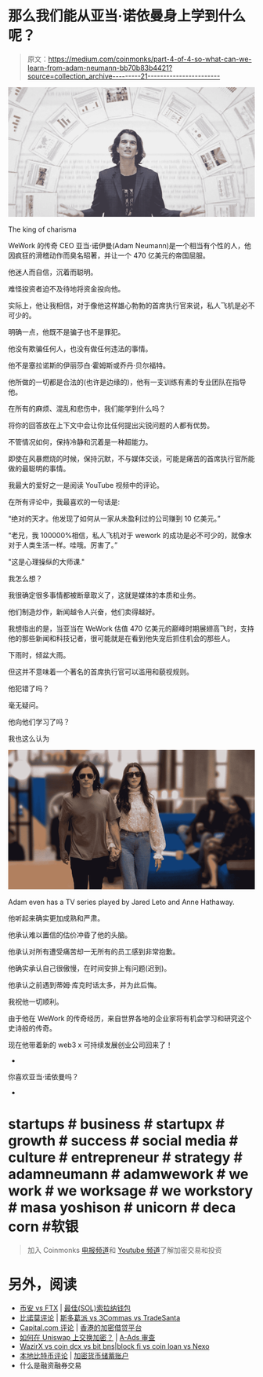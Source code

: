 # 那么我们能从亚当·诺依曼身上学到什么呢？

> 原文：<https://medium.com/coinmonks/part-4-of-4-so-what-can-we-learn-from-adam-neumann-bb70b83b4421?source=collection_archive---------21----------------------->

![](img/67ab188694a72e21ed9dc45e3771e9c6.png)

The king of charisma

WeWork 的传奇 CEO 亚当·诺伊曼(Adam Neumann)是一个相当有个性的人，他因疯狂的滑稽动作而臭名昭著，并让一个 470 亿美元的帝国屈服。

他迷人而自信，沉着而聪明。

难怪投资者迫不及待地将资金投向他。

实际上，他让我相信，对于像他这样雄心勃勃的首席执行官来说，私人飞机是必不可少的。

明确一点，他既不是骗子也不是罪犯。

他没有欺骗任何人，也没有做任何违法的事情。

他不是塞拉诺斯的伊丽莎白·霍姆斯或乔丹·贝尔福特。

他所做的一切都是合法的(也许是边缘的)，他有一支训练有素的专业团队在指导他。

在所有的麻烦、混乱和悲伤中，我们能学到什么吗？

将你的回答放在上下文中会让你比任何提出尖锐问题的人都有优势。

不管情况如何，保持冷静和沉着是一种超能力。

即使在风暴燃烧的时候，保持沉默，不与媒体交谈，可能是痛苦的首席执行官所能做的最聪明的事情。

我最大的爱好之一是阅读 YouTube 视频中的评论。

在所有评论中，我最喜欢的一句话是:

“绝对的天才。他发现了如何从一家从未盈利过的公司赚到 10 亿美元。”

“老兄，我 100000%相信，私人飞机对于 wework 的成功是必不可少的，就像水对于人类生活一样。哇哦。厉害了。”

"这是心理操纵的大师课."

我怎么想？

我很确定很多事情都被断章取义了，这就是媒体的本质和业务。

他们制造炒作，新闻越令人兴奋，他们卖得越好。

我想指出的是，当亚当在 WeWork 估值 470 亿美元的巅峰时期展翅高飞时，支持他的那些新闻和科技记者，很可能就是在看到他失宠后抓住机会的那些人。

下雨时，倾盆大雨。

但这并不意味着一个著名的首席执行官可以滥用和藐视规则。

他犯错了吗？

毫无疑问。

他向他们学习了吗？

我也这么认为

![](img/71b98009e6d9708f89a750d50b2f7f5e.png)

Adam even has a TV series played by Jared Leto and Anne Hathaway.

他听起来确实更加成熟和严肃。

他承认难以置信的估价冲昏了他的头脑。

他承认对所有遭受痛苦却一无所有的员工感到非常抱歉。

他确实承认自己很傲慢，在时间安排上有问题(迟到)。

他承认之前遇到蒂姆·库克时话太多，并为此后悔。

我祝他一切顺利。

由于他在 WeWork 的传奇经历，来自世界各地的企业家将有机会学习和研究这个史诗般的传奇。

现在他带着新的 web3 x 可持续发展创业公司回来了！

-

你喜欢亚当·诺依曼吗？

-

# startups # business # startupx # growth # success # social media # culture # entrepreneur # strategy # adamneumann # adamwework # we work # we worksage # we workstory # masa yoshison # unicorn # deca corn #软银

> 加入 Coinmonks [电报频道](https://t.me/coincodecap)和 [Youtube 频道](https://www.youtube.com/c/coinmonks/videos)了解加密交易和投资

# 另外，阅读

*   [币安 vs FTX](https://coincodecap.com/binance-vs-ftx) | [最佳(SOL)索拉纳钱包](https://coincodecap.com/solana-wallets)
*   [比诺莫评论](https://coincodecap.com/binomo-review) | [斯多葛派 vs 3Commas vs TradeSanta](https://coincodecap.com/stoic-vs-3commas-vs-tradesanta)
*   [Capital.com 评论](https://coincodecap.com/capital-com-review) | [香港的加密借贷平台](https://coincodecap.com/crypto-lending-hong-kong)
*   [如何在 Uniswap 上交换加密？](https://coincodecap.com/swap-crypto-on-uniswap) | [A-Ads 审查](https://coincodecap.com/a-ads-review)
*   [WazirX vs coin dcx vs bit bns](/coinmonks/wazirx-vs-coindcx-vs-bitbns-149f4f19a2f1)|[block fi vs coin loan vs Nexo](/coinmonks/blockfi-vs-coinloan-vs-nexo-cb624635230d)
*   [本地比特币评论](/coinmonks/localbitcoins-review-6cc001c6ed56) | [加密货币储蓄账户](https://coincodecap.com/cryptocurrency-savings-accounts)
*   什么是融资融券交易